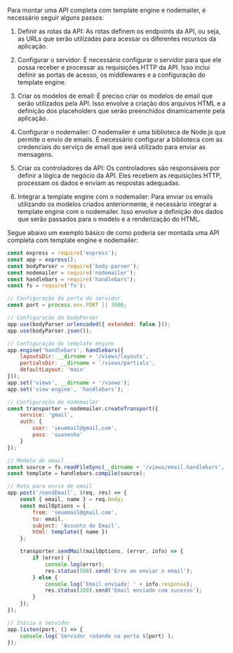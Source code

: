 Para montar uma API completa com template engine e nodemailer, é necessário seguir alguns passos:

1. Definir as rotas da API: As rotas definem os endpoints da API, ou seja, as URLs que serão utilizadas para acessar os diferentes recursos da aplicação.

2. Configurar o servidor: É necessário configurar o servidor para que ele possa receber e processar as requisições HTTP da API. Isso inclui definir as portas de acesso, os middlewares e a configuração do template engine.

3. Criar os modelos de email: É preciso criar os modelos de email que serão utilizados pela API. Isso envolve a criação dos arquivos HTML e a definição dos placeholders que serão preenchidos dinamicamente pela aplicação.

4. Configurar o nodemailer: O nodemailer é uma biblioteca de Node.js que permite o envio de emails. É necessário configurar a biblioteca com as credenciais do serviço de email que será utilizado para enviar as mensagens.

5. Criar os controladores da API: Os controladores são responsáveis por definir a lógica de negócio da API. Eles recebem as requisições HTTP, processam os dados e enviam as respostas adequadas.

6. Integrar a template engine com o nodemailer: Para enviar os emails utilizando os modelos criados anteriormente, é necessário integrar a template engine com o nodemailer. Isso envolve a definição dos dados que serão passados para o modelo e a renderização do HTML.

Segue abaixo um exemplo básico de como poderia ser montada uma API completa com template engine e nodemailer:

```javascript
const express = require('express');
const app = express();
const bodyParser = require('body-parser');
const nodemailer = require('nodemailer');
const handlebars = require('handlebars');
const fs = require('fs');

// Configuração da porta do servidor
const port = process.env.PORT || 3000;

// Configuração do bodyParser
app.use(bodyParser.urlencoded({ extended: false }));
app.use(bodyParser.json());

// Configuração do template engine
app.engine('handlebars', handlebars({
    layoutsDir: __dirname + '/views/layouts',
    partialsDir: __dirname + '/views/partials',
    defaultLayout: 'main'
}));
app.set('views', __dirname + '/views');
app.set('view engine', 'handlebars');

// Configuração do nodemailer
const transporter = nodemailer.createTransport({
    service: 'gmail',
    auth: {
        user: 'seuemail@gmail.com',
        pass: 'suasenha'
    }
});

// Modelo de email
const source = fs.readFileSync(__dirname + '/views/email.handlebars', 'utf8');
const template = handlebars.compile(source);

// Rota para envio de email
app.post('/sendEmail', (req, res) => {
    const { email, name } = req.body;
    const mailOptions = {
        from: 'seuemail@gmail.com',
        to: email,
        subject: 'Assunto do Email',
        html: template({ name })
    };

    transporter.sendMail(mailOptions, (error, info) => {
        if (error) {
            console.log(error);
            res.status(500).send('Erro ao enviar o email');
        } else {
            console.log('Email enviado: ' + info.response);
            res.status(200).send('Email enviado com sucesso');
        }
    });
});

// Inicia o servidor
app.listen(port, () => {
    console.log(`Servidor rodando na porta ${port}`);
});
```